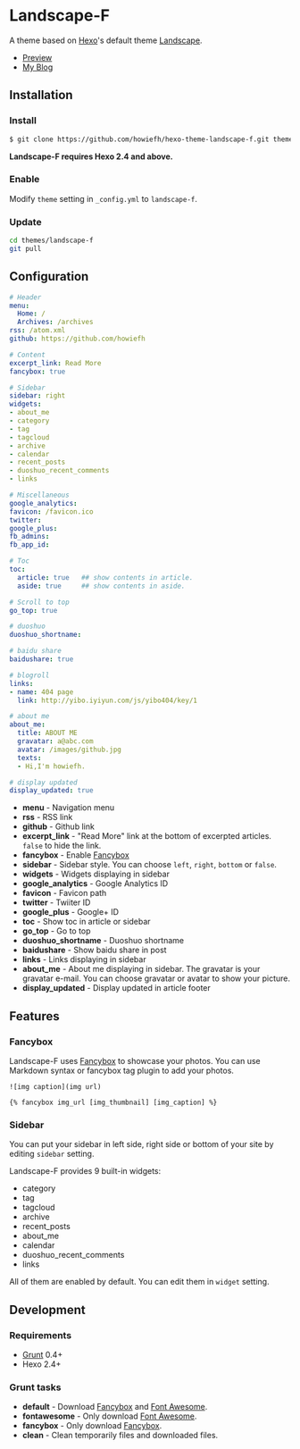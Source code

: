 # Landscape-F

A theme based on [Hexo]'s default theme [Landscape].

- [Preview](http://howiefh.github.io/hexo-theme-landscape-f/)
- [My Blog](http://howiefh.github.io/2014/04/20/hexo-optimize-and-my-theme-landscape-f/)

## Installation

### Install

``` bash
$ git clone https://github.com/howiefh/hexo-theme-landscape-f.git themes/landscape-f
```

**Landscape-F requires Hexo 2.4 and above.**

### Enable

Modify `theme` setting in `_config.yml` to `landscape-f`.

### Update

``` bash
cd themes/landscape-f
git pull
```

## Configuration

``` yml
# Header
menu:
  Home: /
  Archives: /archives
rss: /atom.xml
github: https://github.com/howiefh

# Content
excerpt_link: Read More
fancybox: true

# Sidebar
sidebar: right
widgets:
- about_me
- category
- tag
- tagcloud
- archive
- calendar
- recent_posts
- duoshuo_recent_comments
- links

# Miscellaneous
google_analytics:
favicon: /favicon.ico
twitter:
google_plus:
fb_admins:
fb_app_id:

# Toc
toc:
  article: true   ## show contents in article.
  aside: true     ## show contents in aside.

# Scroll to top
go_top: true

# duoshuo
duoshuo_shortname: 

# baidu share
baidushare: true

# blogroll
links:
- name: 404 page
  link: http://yibo.iyiyun.com/js/yibo404/key/1

# about me
about_me:
  title: ABOUT ME
  gravatar: a@abc.com
  avatar: /images/github.jpg
  texts:
  - Hi,I'm howiefh.

# display updated
display_updated: true
```

- **menu** - Navigation menu
- **rss** - RSS link
- **github** - Github link
- **excerpt_link** - "Read More" link at the bottom of excerpted articles. `false` to hide the link.
- **fancybox** - Enable [Fancybox]
- **sidebar** - Sidebar style. You can choose `left`, `right`, `bottom` or `false`.
- **widgets** - Widgets displaying in sidebar
- **google_analytics** - Google Analytics ID
- **favicon** - Favicon path
- **twitter** - Twiiter ID
- **google_plus** - Google+ ID
- **toc** - Show toc in article or sidebar
- **go_top** - Go to top
- **duoshuo_shortname** - Duoshuo shortname
- **baidushare** - Show baidu share in post
- **links** - Links displaying in sidebar
- **about_me** - About me displaying in sidebar. The gravatar is your gravatar e-mail. You can choose gravatar or avatar to show your picture. 
- **display_updated** - Display updated in article footer

## Features

### Fancybox

Landscape-F uses [Fancybox] to showcase your photos. You can use Markdown syntax or fancybox tag plugin to add your photos.

```
![img caption](img url)

{% fancybox img_url [img_thumbnail] [img_caption] %}
```

### Sidebar

You can put your sidebar in left side, right side or bottom of your site by editing `sidebar` setting.

Landscape-F provides 9 built-in widgets:

- category
- tag
- tagcloud
- archive
- recent_posts
- about_me
- calendar
- duoshuo_recent_comments
- links

All of them are enabled by default. You can edit them in `widget` setting.

## Development

### Requirements

- [Grunt] 0.4+
- Hexo 2.4+

### Grunt tasks

- **default** - Download [Fancybox] and [Font Awesome].
- **fontawesome** - Only download [Font Awesome].
- **fancybox** - Only download [Fancybox].
- **clean** - Clean temporarily files and downloaded files.

[Hexo]: https://hexo.io/
[Fancybox]: http://fancyapps.com/fancybox/
[Font Awesome]: http://fontawesome.io/
[Grunt]: http://gruntjs.com/
[Landscape]: https://github.com/hexojs/hexo-theme-landscape
